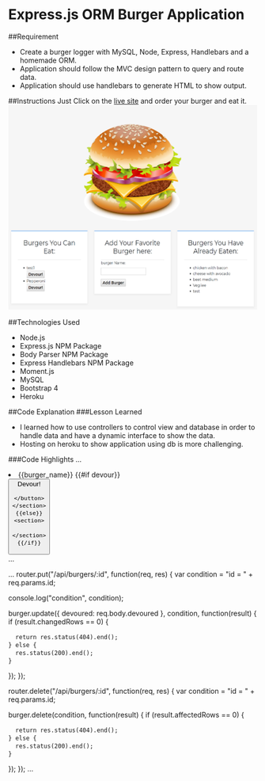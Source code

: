# Express.js ORM Burger Application

##Requirement
- Create a burger logger with MySQL, Node, Express, Handlebars and a homemade ORM. 
- Application should follow the MVC design pattern to query and route data.
- Application should use handlebars to generate HTML to show output.

##Instructions
Just Click on the [live site](https://boiling-headland-69540.herokuapp.com/) and order your burger and eat it.
![Image of Eat-Da-Burger](https://github.com/saraalinazari/burger-HW/blob/master/screenshots/burgerDemo.png?raw=true)

##Technologies Used
- Node.js
- Express.js NPM Package
- Body Parser NPM Package
- Express Handlebars NPM Package
- Moment.js
- MySQL
- Bootstrap 4
- Heroku

##Code Explanation
###Lesson Learned
- I learned how to use controllers to control view and database in order to handle data and have a dynamic interface to show the data.
- Hosting on heroku to show application using db is more challenging.

###Code Highlights
...
<li>
	{{burger_name}}
	{{#if devour}}
	<section>
	<button class="change-devour" data-id="{{id}}" data-newdevour="{{devour}}">Devour!
		
	</button>
	</section>
	{{else}}
	<section>
	
	</section>
	{{/if}}
</li>
...

...
router.put("/api/burgers/:id", function(req, res) {
  var condition = "id = " + req.params.id;

  console.log("condition", condition);

  burger.update({
    devoured: req.body.devoured
  }, condition, function(result) {
    if (result.changedRows == 0) {
    
      return res.status(404).end();
    } else {
      res.status(200).end();
    }
  });
});

router.delete("/api/burgers/:id", function(req, res) {
  var condition = "id = " + req.params.id;

  burger.delete(condition, function(result) {
    if (result.affectedRows == 0) {
    
      return res.status(404).end();
    } else {
      res.status(200).end();
    }
  });
});
...
